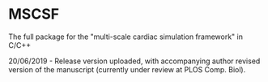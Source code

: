# MSCSF
The full package for the "multi-scale cardiac simulation framework" in C/C++

20/06/2019 - Release version uploaded, with accompanying author revised version of the manuscript (currently under review at PLOS Comp. Biol).
